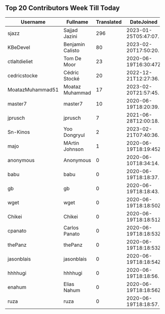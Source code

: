 ## Top 20 Contributors Week Till Today ##
|Username|Fullname|Translated|DateJoined|
|--------|--------|----------|----------|
|sjazz|Sajjad Jazini|296|2023-01-25T05:47:07.|
|KBeDevel|Benjamin Calisto|80|2023-02-20T17:50:20.|
|ctlaltdieliet|Tom De Moor|23|2020-06-19T16:30:47Z|
|cedricstocke|Cédric Stocké|20|2022-12-21T12:27:36.|
|MoatazMuhammad51|Moataz Muhammad|17|2023-02-20T21:57:45.|
|master7|master7|10|2020-06-19T18:20:39.|
|jprusch|jprusch|7|2021-06-28T12:00:18.|
|Sn-Kinos|Yoo Dongryul|2|2023-02-21T07:40:36.|
|majo|MArtin Johnson|1|2020-06-19T18:19:45Z|
|anonymous|Anonymous|0|2020-06-10T18:34:14.|
|babu|babu|0|2020-06-19T18:18:37.|
|gb|gb|0|2020-06-19T18:18:43.|
|wget|wget|0|2020-06-19T18:18:50Z|
|Chikei|Chikei|0|2020-06-19T18:18:51Z|
|cpanato|Carlos Panato|0|2020-06-19T18:18:53Z|
|thePanz|thePanz|0|2020-06-19T18:18:53Z|
|jasonblais|jasonblais|0|2020-06-19T18:18:54Z|
|hhhhugi|hhhhugi|0|2020-06-19T18:18:56.|
|enahum|Elias  Nahum|0|2020-06-19T18:18:56Z|
|ruza|ruza|0|2020-06-19T18:18:57.|
